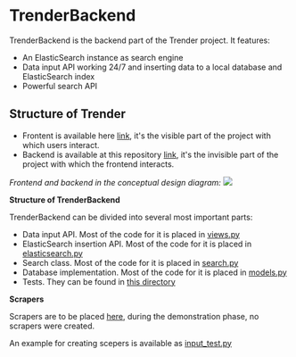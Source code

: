 # TrenderBackend

TrenderBackend is the backend part of the Trender project. It features:

  - An ElasticSearch instance as search engine
  - Data input API working 24/7 and inserting data to a local database and ElasticSearch index
  - Powerful search API

## Structure of Trender

  - Frontent is available here [link](https://github.com/xbvu/Trender), it's the visible part of the project with which users interact.
  - Backend is available at this repository [link](https://github.com/xbvu/TrenderBackend), it's the invisible part of the project with which the frontend interacts.
 
*Frontend and backend in the conceptual design diagram:*
![](https://trello-attachments.s3.amazonaws.com/5dd3e8ffba67c3724351a245/661x1001/a988bcb4d1cf0be989ca0305d3504feb/backend.png) 
 
**Structure of TrenderBackend**

TrenderBackend can be divided into several most important parts:

  - Data input API. Most of the code for it is placed in [views.py](https://github.com/xbvu/TrenderBackend/blob/master/backend/trender/api/views.py)
  - ElasticSearch insertion API. Most of the code for it is placed in [elasticsearch.py](https://github.com/xbvu/TrenderBackend/blob/master/backend/trender/api/elasticsearch.py)
  - Search class. Most of the code for it is placed in [search.py](https://github.com/xbvu/TrenderBackend/blob/master/backend/trender/api/search.py)
  - Database implementation. Most of the code for it is placed in [models.py](https://github.com/xbvu/TrenderBackend/blob/master/backend/trender/api/models.py)
  - Tests. They can be found in [this directory](https://github.com/xbvu/TrenderBackend/tree/master/backend/tests/external)
  

  
  **Scrapers**
  
Scrapers are to be placed [here](https://github.com/xbvu/TrenderBackend/tree/master/scrapers), during the demonstration phase, no scrapers were created.

An example for creating scepers is available as [input_test.py](https://github.com/xbvu/TrenderBackend/blob/master/backend/tests/external/input_test.py)
